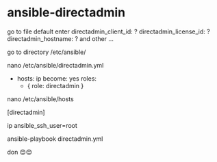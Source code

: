# ansible-directadmin
go to file default enter 
directadmin_client_id: ?
directadmin_license_id: ? 
directadmin_hostname: ?
and other ...

go to directory 
/etc/ansible/

nano /etc/ansible/directadmin.yml

- hosts: ip
  become: yes
  roles:
     - { role: directadmin }
     
nano /etc/ansible/hosts

[directadmin]

ip ansible_ssh_user=root


ansible-playbook directadmin.yml

don 😊😊
